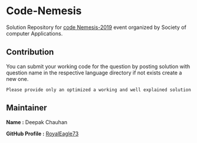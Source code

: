 # Code-Nemesis
Solution Repository for [code Nemesis-2019](https://www.hackerearth.com/challenges/college/Code-Nemesis/) event organized by Society of computer Applications.


## Contribution
You can submit your working code for the question by posting solution with question name in the respective language directory if not exists create a new one.

`Please provide only an optimized a working and well explained solution`

## Maintainer
**Name :** Deepak Chauhan


**GitHub Profile :** [RoyalEagle73](https://Github.com/Royaleagle73)
